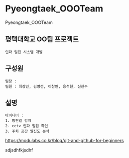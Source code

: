 # Pyeongtaek_OOOTeam
Pyeongtaek_OOOTeam

## 평택대학교 OO팀 프로젝트
```
인파 밀집 시스템 개발
```
## 구성원
```
팀장 :
팀원 : 최강민, 김병건, 이찬빈, 용석현, 신진수
```
## 설명
```
아이디어 :
1. 빙판길 감지
2. cctv 인파 밀집 확인
3. 주차 공간 밀집도 분석
```
https://modulabs.co.kr/blog/git-and-github-for-beginners

sdjsdhfkjsdhf